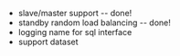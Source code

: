 
* slave/master support  -- done!
* standby random load balancing  -- done!
* logging name for sql interface
* support dataset
